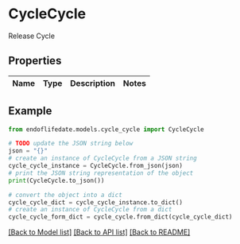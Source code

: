 # CycleCycle

Release Cycle

## Properties

Name | Type | Description | Notes
------------ | ------------- | ------------- | -------------

## Example

```python
from endoflifedate.models.cycle_cycle import CycleCycle

# TODO update the JSON string below
json = "{}"
# create an instance of CycleCycle from a JSON string
cycle_cycle_instance = CycleCycle.from_json(json)
# print the JSON string representation of the object
print(CycleCycle.to_json())

# convert the object into a dict
cycle_cycle_dict = cycle_cycle_instance.to_dict()
# create an instance of CycleCycle from a dict
cycle_cycle_form_dict = cycle_cycle.from_dict(cycle_cycle_dict)
```
[[Back to Model list]](../README.md#documentation-for-models) [[Back to API list]](../README.md#documentation-for-api-endpoints) [[Back to README]](../README.md)


